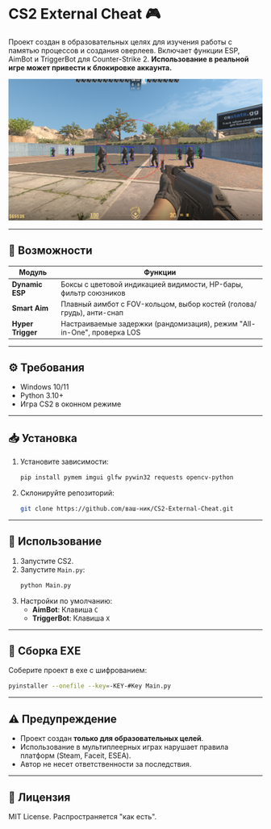 
# CS2 External Cheat 🎮

Проект создан в образовательных целях для изучения работы с памятью процессов и создания оверлеев. Включает функции ESP, AimBot и TriggerBot для Counter-Strike 2. **Использование в реальной игре может привести к блокировке аккаунта.**

![Демонстрация оверлея](img/demo.png)

---

## 🌟 Возможности
| Модуль          | Функции                                                                 |
|-----------------|-------------------------------------------------------------------------|
| **Dynamic ESP**  | Боксы с цветовой индикацией видимости, HP-бары, фильтр союзников       |
| **Smart Aim**    | Плавный аимбот с FOV-кольцом, выбор костей (голова/грудь), анти-снап   |
| **Hyper Trigger**| Настраиваемые задержки (рандомизация), режим "All-in-One", проверка LOS|

---

## ⚙️ Требования
- Windows 10/11  
- Python 3.10+  
- Игра CS2 в оконном режиме  

---

## 📥 Установка
1. Установите зависимости:  
   ```bash
   pip install pymem imgui glfw pywin32 requests opencv-python
   ```
2. Склонируйте репозиторий:  
   ```bash
   git clone https://github.com/ваш-ник/CS2-External-Cheat.git
   ```

---

## 🚀 Использование
1. Запустите CS2.  
2. Запустите `Main.py`:  
   ```bash
   python Main.py
   ```
3. Настройки по умолчанию:  
   - **AimBot**: Клавиша `C`  
   - **TriggerBot**: Клавиша `X`  

---

## 🔧 Сборка EXE
Соберите проект в exe с шифрованием:  
```bash
pyinstaller --onefile --key=-KEY-#Key Main.py
```

---

## ⚠️ Предупреждение
- Проект создан **только для образовательных целей**.  
- Использование в мультиплеерных играх нарушает правила платформ (Steam, Faceit, ESEA).  
- Автор не несет ответственности за последствия.  

---

## 📜 Лицензия
MIT License. Распространяется "как есть".  
